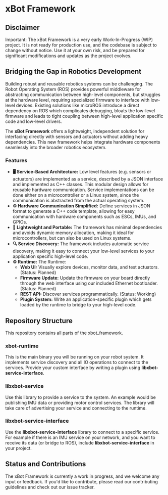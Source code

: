 # xBot Framework

## Disclaimer

Important: The xBot Framework is a very early Work-In-Progress (WIP) project. It is not ready for production use, and
the codebase is subject to change without notice. Use it at your own risk, and be prepared for significant modifications
and updates as the project evolves.

## Bridging the Gap in Robotics Development

Building robust and reusable robotics systems can be challenging. The Robot Operating System (ROS) provides powerful
middleware for abstracting communication between high-level components, but struggles at the hardware level, requiring
specialized firmware to interface with low-level devices. Existing solutions like microROS introduce a direct dependency
on ROS which complicates debugging, bloats the low-level firmware and leads to tight coupling between high-level
application specific code and low-level drivers.

The **xBot Framework** offers a lightweight, independent solution for interfacing directly with sensors and actuators
without adding heavy dependencies. This new framework helps integrate hardware components seamlessly into the broader
robotics ecosystem.

### Features

- **🖥 Service-Based Architecture:** Low level features (e.g. sensors or actuators) are implemented as a service,
  described by a JSON interface
  and implemented as C++ classes. This modular design allows for reusable hardware communication. Service
  implementations can be done either on a microcontroller or a Linux system, since the communication is abstracted from
  the actual operating system.
- **⚙️ Hardware Communication Simplified:** Define services in JSON format to generate a C++ code template, allowing for
  easy communication with hardware components such as ESCs, IMUs, and GPIOs.
- **🧩 Lightweight and Portable:** The framework has minimal dependencies and avoids dynamic memory allocation, making it
  ideal for microcontrollers, but can also be used on Linux systems.
- **🔍 Service Discovery:** The framework includes automatic service discovery, making it easy to connect your low-level
  services to your application specific high-level code.
- **⚙️ Runtime:** The Runtime:
    - **Web UI:** Visually explore devices, monitor data, and test actuators. (Status: Planned)
    - **Firmware Update:** Update the firmware on your board directly through the web interface using our included
      Ethernet bootloader. (Status: Planned)
    - **REST API:** Discover services programmatically. (Status: Working)
    - **Plugin System:** Write an application-specific plugin which gets loaded by the runtime to bridge to your
      high-level code.

## Repository Structure

This repository contains all parts of the xbot_framework.

### xbot-runtime

This is the main binary you will be running on your robot system. It implements service discovery and all IO operations
to connect to the services.
Provide your custom interface by writing a plugin using **libxbot-service-interface**.

### libxbot-service

Use this library to provide a service to the system. An example would be publishing IMU data or providing motor control
services.
The library will take care of advertising your service and connecting to the runtime.

### libxbot-service-interface

Use the **libxbot-service-interface** library to connect to a specific service. For example if there is an IMU service
on your network, and you want to receive its data (or bridge to ROS), include **libxbot-service-interface** in your
project.

## Status and Contributions

The xBot Framework is currently a work in progress, and we welcome any input or feedback. If you'd like to contribute,
please read our contributing guidelines and check out our issue tracker.
